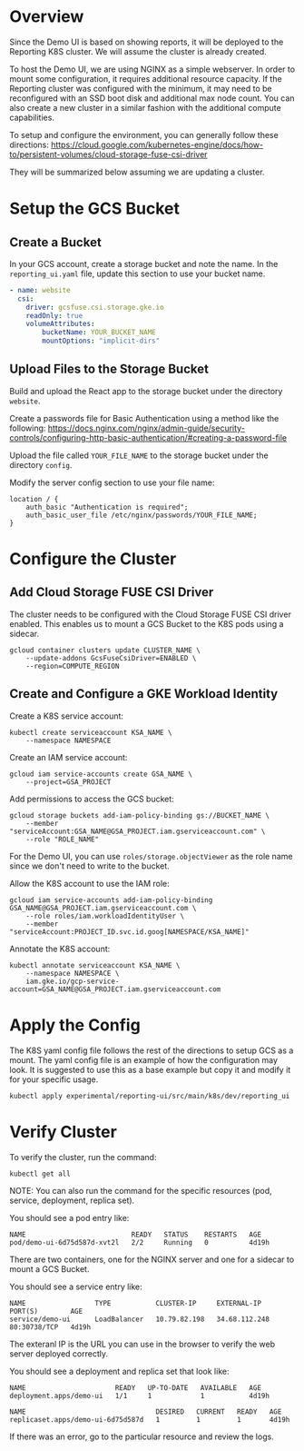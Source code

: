 # Overview

Since the Demo UI is based on showing reports, it will be deployed to the Reporting K8S cluster. We will assume the cluster is already created.

To host the Demo UI, we are using NGINX as a simple webserver. In order to mount some configuration, it requires additional resource capacity. If the Reporting cluster was configured with the minimum, it may need to be reconfigured with an SSD boot disk and additional max node count. You can also create a new cluster in a similar fashion with the additional compute capabilities.

To setup and configure the environment, you can generally follow these directions:
https://cloud.google.com/kubernetes-engine/docs/how-to/persistent-volumes/cloud-storage-fuse-csi-driver

They will be summarized below assuming we are updating a cluster.

# Setup the GCS Bucket

## Create a Bucket

In your GCS account, create a storage bucket and note the name. In the `reporting_ui.yaml` file, update this section to use your bucket name.

```yaml
- name: website
  csi:
    driver: gcsfuse.csi.storage.gke.io
    readOnly: true
    volumeAttributes:
        bucketName: YOUR_BUCKET_NAME
        mountOptions: "implicit-dirs"
```

## Upload Files to the Storage Bucket

Build and upload the React app to the storage bucket under the directory `website`.

Create a passwords file for Basic Authentication using a method like the following: https://docs.nginx.com/nginx/admin-guide/security-controls/configuring-http-basic-authentication/#creating-a-password-file

Upload the file called `YOUR_FILE_NAME` to the storage bucket under the directory `config`.

Modify the server config section to use your file name:

```
location / {
    auth_basic "Authentication is required";
    auth_basic_user_file /etc/nginx/passwords/YOUR_FILE_NAME;
}
```

# Configure the Cluster

## Add Cloud Storage FUSE CSI Driver

The cluster needs to be configured with the Cloud Storage FUSE CSI driver enabled. This enables us to mount a GCS Bucket to the K8S pods using a sidecar.

```shell
gcloud container clusters update CLUSTER_NAME \
    --update-addons GcsFuseCsiDriver=ENABLED \
    --region=COMPUTE_REGION
```

## Create and Configure a GKE Workload Identity

Create a K8S service account:

```shell
kubectl create serviceaccount KSA_NAME \
    --namespace NAMESPACE
```

Create an IAM service account:

```shell
gcloud iam service-accounts create GSA_NAME \
    --project=GSA_PROJECT
```

Add permissions to access the GCS bucket:

```shell
gcloud storage buckets add-iam-policy-binding gs://BUCKET_NAME \
    --member "serviceAccount:GSA_NAME@GSA_PROJECT.iam.gserviceaccount.com" \
    --role "ROLE_NAME"
```

For the Demo UI, you can use `roles/storage.objectViewer` as the role name since we don't need to write to the bucket.

Allow the K8S account to use the IAM role:

```shell
gcloud iam service-accounts add-iam-policy-binding GSA_NAME@GSA_PROJECT.iam.gserviceaccount.com \
    --role roles/iam.workloadIdentityUser \
    --member "serviceAccount:PROJECT_ID.svc.id.goog[NAMESPACE/KSA_NAME]"
```

Annotate the K8S account:

```shell
kubectl annotate serviceaccount KSA_NAME \
    --namespace NAMESPACE \
    iam.gke.io/gcp-service-account=GSA_NAME@GSA_PROJECT.iam.gserviceaccount.com
```

# Apply the Config

The K8S yaml config file follows the rest of the directions to setup GCS as a mount. The yaml config file is an example of how the configuration may look. It is suggested to use this as a base example but copy it and modify it for your specific usage.

```shell
kubectl apply experimental/reporting-ui/src/main/k8s/dev/reporting_ui
```

# Verify Cluster

To verify the cluster, run the command:

```shell
kubectl get all
```

NOTE: You can also run the command for the specific resources (pod, service, deployment, replica set).

You should see a pod entry like:

```
NAME                          READY   STATUS    RESTARTS   AGE
pod/demo-ui-6d75d587d-xvt2l   2/2     Running   0          4d19h
```

There are two containers, one for the NGINX server and one for a sidecar to mount a GCS Bucket.

You should see a service entry like:

```
NAME                 TYPE           CLUSTER-IP     EXTERNAL-IP     PORT(S)        AGE
service/demo-ui      LoadBalancer   10.79.82.198   34.68.112.248   80:30738/TCP   4d19h
```

The exteranl IP is the URL you can use in the browser to verify the web server deployed correctly.

You should see a deployment and replica set that look like:

```
NAME                      READY   UP-TO-DATE   AVAILABLE   AGE
deployment.apps/demo-ui   1/1     1            1           4d19h

NAME                                DESIRED   CURRENT   READY   AGE
replicaset.apps/demo-ui-6d75d587d   1         1         1       4d19h
```

If there was an error, go to the particular resource and review the logs.

